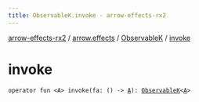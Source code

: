 ```yaml
---
title: ObservableK.invoke - arrow-effects-rx2
---
```


[arrow-effects-rx2](../../index.html) / [arrow.effects](../index.html) / [ObservableK](index.html) / [invoke](./invoke.html)

# invoke

`operator fun <A> invoke(fa: () -> `[`A`](invoke.html#A)`): `[`ObservableK`](index.html)`<`[`A`](invoke.html#A)`>`